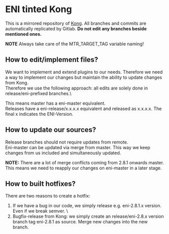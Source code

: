 # ENI tinted Kong

This is a mirrored repository of [Kong](https://github.com/Kong/kong). All branches and commits are automatically replicated by Gitlab. **Do not edit any branches beside mentioned ones.**

**NOTE** Always take care of the MTR_TARGET_TAG variable naming!

## How to edit/implement files?
We want to implement and extend plugins to our needs. Therefore we need a way to implement our changes but maintain the ability to update changes from Kong.\
Therefore we use the following approach: all edits are solely done in release/eni-prefixed branches.\

This means master has a eni-master equivalent.\
Releases have a eni-release/x.x.x.x equivalent and released as x.x.x.x. The final x indicates the ENI-Version.

## How to update our sources?
Release branches should not require updates from remote.\
Eni-master can be updated via merge from master. This way we keep changes from us included and simultaneously updated.

**NOTE:** There are a lot of merge conflicts coming from 2.8.1 onwards master. This means we need to reapply our changes on eni-master in a later stage.

## How to built hotfixes?
There are two reasons to create a hotfix:
1. If we have a bug in our code, we simply release e.g. eni-2.8.1.x version. Even if we break semver. \
2. Bugfix-release from Kong: we simply create an release/eni-2.8.x version branch tag eni-2.8.1 as source. Merge new changes into the new branch.

